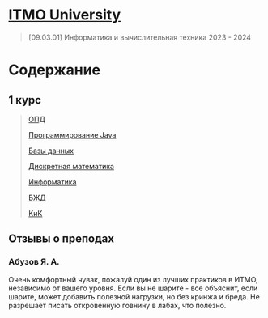 # [ITMO University](https://itmo.ru)

> [09.03.01] Информатика и вычислительная техника 2023 - 2024

# Содержание

## 1 курс

> [ОПД](BasicsOfProfessionalActivity,%20ОПД)
> 
> [Программирование Java](ProgrammingJava,%20Программирование)
> 
> [Базы данных](Databases,%20Базы%20Данных)
> 
> 
> [Дискретная математика](DiscreteMath,%20Дискретная%20математика)
> 
> [Информатика](Informatics,%20Информатика)
> 
> [БЖД](Lifesafety,%20БЖД)
> 
> [КиК](КиК)

## Отзывы о преподах

### Абузов Я. А.

Очень комфортный чувак, пожалуй один из лучших практиков в ИТМО, независимо от вашего уровня. Если вы не шарите - все объяснит, если шарите, может добавить полезной нагрузки, но без кринжа и бреда. Не разрешает писать откровенную говнину в лабах, что полезно.

